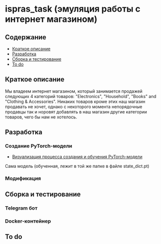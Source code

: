 # ispras_task (эмуляция работы с интернет магазином)
## Содержание
 - [Краткое описание](#краткое-описание)
 - [Разработка](#разработка)
 - [Сборка и тестирование](#сборка-и-тестирование)
 - [To do](#to-do)


## Краткое описание

Мы владеем интернет магазином, который занимается продажей следующих 4 категорий товаров:  "Electronics", "Household", "Books" and "Clothing & Accessories". Никаких товаров кроме этих наш магазин продавать не хочет, однако с некоторого момента непорядочные продавцы так и норовят добавлять в наш магазин другие категории товаров, чего бы нам не хотелось.


## Разработка

### Создание PyTorch-модели

 - [Визуализация процесса создания и обучения PyTorch-модели](NLPClassification/EtextClassifWord2VecLSTM.ipynb)

Сама модель (обученная, лежит в той же папке в файле state_dict.pt)

### Модификация

## Сборка и тестирование

### Telegram бот
### Docker-контейнер


## To do
